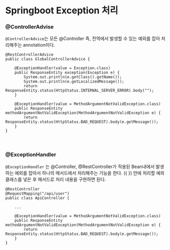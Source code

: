# Springboot Exception 처리


### @ControllerAdvise
`@ControllerAdvice`는 모든 @Controller 즉, 전역에서 발생할 수 있는 예외를 잡아 처리해주는 annotation이다.

```
@RestControllerAdvice
public class GlobalControllerAdvice {

    @ExceptionHandler(value = Exception.class)
    public ResponseEntity exception(Exception e) {
        System.out.println(e.getClass().getName());
        System.out.println(e.getLocalizedMessage());
        return ResponseEntity.status(HttpStatus.INTERNAL_SERVER_ERROR).body("");
    }

    @ExceptionHandler(value = MethodArgumentNotValidException.class)
    public ResponseEntity methodArgumentNotValidException(MethodArgumentNotValidException e) {
        return ResponseEntity.status(HttpStatus.BAD_REQUEST).body(e.getMessage());
    }
}
```

　


### @ExceptionHandler
`@ExceptionHandler` 는 @Controller, @RestController가 적용된 Bean내에서 발생하는 예외를 잡아서 하나의 메서드에서 처리해주는 기능을 한다.
({ }) 안에 처리할 예외 클래스를 넣은 후 매서드로 처리 내용을 구현하면 된다.

```
@RestController
@RequestMapping("/api/user")
public class ApiController {
    
    ...

    @ExceptionHandler(value = MethodArgumentNotValidException.class)
    public ResponseEntity methodArgumentNotValidException(MethodArgumentNotValidException e) {
        return ResponseEntity.status(HttpStatus.BAD_REQUEST).body(e.getMessage());
    }
}
```